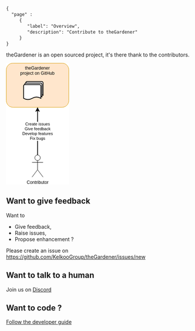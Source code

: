 ```thegardener
{
  "page" :
     {
        "label": "Overview",
        "description": "Contribute to theGardener"
     }
}
```

theGardener is an open sourced project, it's there thank to the contributors. 

![Roles](../assets/images/theGardener_role_contributor.png)

## Want to give feedback

Want to 

- Give feedback,
- Raise issues,
- Propose enhancement ? 

Please create an issue on https://github.com/KelkooGroup/theGardener/issues/new

## Want to talk to a human

Join us on [Discord](https://discordapp.com/channels/417704230531366923/417704230976225281) 


## Want to code ?

[Follow the developer guide](./Develop.md)



